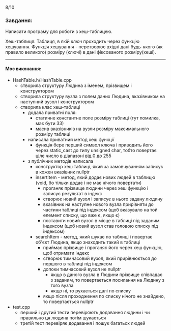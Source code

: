 8/10
### Завдання:
Написати програму для роботи з хеш-таблицею.

Хеш-таблиця:
Таблиця, в якій ключ проходить через функцію хешування. 
Функція хешування - перетворює вхідні дані будь-якого (як правило великого) розміру (ключі) в дані фіксованого розміру(хеші).

---

#### Моє виконання:
- HashTable.h/HashTable.cpp
  - створила структуру Людина з іменем, прізвищем і конструктором
  - створила структуру вузла з полем даних Людина, вказівником на наступний вузол і конструктором
  - створила клас хеш-таблиці
    - додала приватні поля:
      - статичне константне поле розміру таблиці (тут помилка, має бути 33)
      - масив вказівників на вузли розміру максимального розміру таблиці
    - написала приватний метод хеш функції
      - функція бере перший символ ключа і приводить його через static_cast до типу unsigned char, тобто повертає ціле число в діапазоні від 0 до 255
    - з публічних методів написала
      - конструктор хеш таблиці, який за замовчуванням записує в кожен вказівник nullptr
      - insertItem - метод, який додає нових людей в таблицю (void, бо тільки додає і не має нічого повертати)
        - проганяє прізвище людини через хеш функцію і записує результат в індекс
        - створює новий вузол і записує в нього задану людину
        - вказівник на наступне нового вузла прирівняти до частини таблиці під індексом (щоб вказувало на той елемент списку, що вже є, якщо є)
        - поставити новий вузол в місце в таблиці під заданим індексом (щоб новий вузол став головою списку під індексом)
      - searchItem - метод, який шукає по таблиці і повертає об'єкт Людина, якщо знаходить такий в таблиці
        - приймає прізвище і проганяє його через хеш функцію, щоб отримати індекс
        - створює тимчасовий вузол, який прирівнюється до першого в таблиці під індексом
        - допоки тимчасовий вузол не nullptr
          - якщо в даного вузла в Людини прізвище співпадає з заданим, то повертається посилання на Людину з того вузла
          - якщо ні, то рухається далі по списку
        - якщо після проходження по списку нічого не знайдено, то повертається nullptr
- test.cpp
  - перший і другий тести перевіряють додавання людини і чи правильно ця людина потім шукається
  - третій тест перевіряє додавання і пошук багатьох людей
